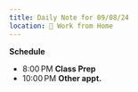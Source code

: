 ```yaml
---
title: Daily Note for 09/08/24
location: 🏡 Work from Home
---
```


**Schedule**

- 8:00 PM **Class Prep**
- 10:00 PM **Other appt.**